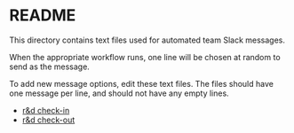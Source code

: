 # README

This directory contains text files used for automated team Slack messages.

When the appropriate workflow runs, one line will be chosen at random
to send as the message.

To add new message options, edit these text files. The files should have
one message per line, and should not have any empty lines.

- [r&d check-in](rd_checkin.txt)
- [r&d check-out](rd_checkout.txt)




